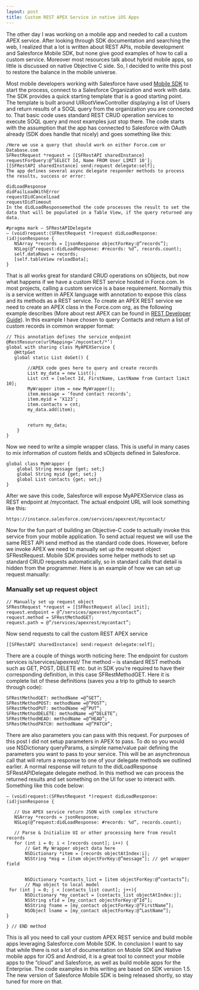 ```yaml
---
layout: post
title: Custom REST APEX Service in native iOS Apps
---
```


The other day I was working on a mobile app and needed to call a custom APEX service. After looking through SDK documentation and searching the web, I realized that a lot is written about REST APIs, mobile development and Salesforce Mobile SDK, but none give good examples of how to call a custom service. Moreover most resources talk about hybrid mobile apps, so little is discussed on native Objective C side. So, I decided to write this post to restore the balance in the mobile universe.

Most mobile developers working with Salesforce have used [Mobile SDK](https://developer.salesforce.com/devcenter/mobile) to start the process, connect to a Salesforce Organization and work with data. The SDK provides a quick starting template that is a good starting point. The template is built around UIRootViewController displaying a list of Users and return results of a SOQL query from the organization you are connected to. That basic code uses standard REST CRUD operation services to execute SOQL query and most examples just stop there. The code starts with the assumption that the app has connected to Salesforce with OAuth already (SDK does handle that nicely) and goes something like this:

```
/Here we use a query that should work on either Force.com or Database.com
SFRestRequest *request = [[SFRestAPI sharedInstance] requestForQuery:@”SELECT Id, Name FROM User LIMIT 10″];    
[[SFRestAPI sharedInstance] send:request delegate:self];
The app defines several async delegate responder methods to process the results, success or error:

didLoadResponse
didFailLoadWithError
requestDidCancelLoad
requestDidTimeout
In the didLoadResponsemethod the code processes the result to set the data that will be populated in a Table View, if the query returned any data.

#pragma mark – SFRestAPIDelegate
– (void)request:(SFRestRequest *)request didLoadResponse:(id)jsonResponse {
   NSArray *records = [jsonResponse objectForKey:@”records”];
   NSLog(@”request:didLoadResponse: #records: %d”, records.count);
   self.dataRows = records;
   [self.tableView reloadData];  
}
```

That is all works great for standard CRUD operations on sObjects, but now what happens if we have a custom REST service hosted in Force.com. In most projects, calling a custom service is a base requirement. Normally this is a service written in APEX language with annotation to expose this class and its methods as a REST service. To create an APEX REST service we need to create an APEX class in the Force.com org, as the following example describes (More about rest APEX can be found in [REST Developer Guide](https://developer.salesforce.com/docs/atlas.en-us.api_rest.meta/api_rest/intro_what_is_rest_api.htm)). In this example I have chosen to query Contacts and return a list of custom records in common wrapper format:

```
// This annotation defines the service endpoint
@RestResource(urlMapping=’/mycontact/*’)
global with sharing class MyAPEXService {
   @HttpGet
   global static List doGet() {
   
		//APEX code goes here to query and create records
		List my_data = new List();
		List cnt = [select Id, FirstName, LastName from Contact limit 10];
		MyWrapper item = new MyWrapper();
		item.message = ‘found contact records’;
		item.myid = ‘X123’;
		item.contacts = cnt;
		my_data.add(item);
	 
	
		return my_data;
    }
}
```

Now we need to write a simple wrapper class. This is useful in many cases to mix information of custom fields and sObjects defined in Salesforce.

```
global class MyWrapper {
	global String message {get; set;}
	global String myid {get; set;}
	global List contacts {get; set;}
}
```

After we save this code, Salesforce will expose MyAPEXService class as REST endpoint at /mycontact. The actual endpoint URL will look something like this:

`https://instance.salesforce.com/services/apexrest/mycontact/`

Now for the fun part of building an Objective-C code to actually invoke this service from your mobile application. To send actual request we will use the same REST API send method as the standard code does. However, before we invoke APEX we need to manually set up the request object SFRestRequest. Mobile SDK provides some helper methods to set up standard CRUD requests automatically, so in standard calls that detail is hidden from the programmer. Here is an example of how we can set up request manually:

### Manually set up request object

```
// Manually set up request object
SFRestRequest *request = [[SFRestRequest alloc] init];
request.endpoint = @”/services/apexrest/mycontact”;
request.method = SFRestMethodGET;
request.path = @”/services/apexrest/mycontact”;

```

Now send requests to call the custom REST APEX service    

`[[SFRestAPI sharedInstance] send:request delegate:self];`

There are a couple of things worth noticing here:
The endpoint for custom services is/services/apexrest/
The method – is standard REST methods such as GET, POST, DELETE etc. but in SDK you’re required to have their corresponding definition, in this case SFRestMethodGET.
Here it is complete list of these definitions (saves you a trip to github to search through code):

```
SFRestMethodGET: methodName =@”GET”;
SFRestMethodPOST: methodName =@”POST”;
SFRestMethodPUT: methodName =@”PUT”;
SFRestMethodDELETE: methodName =@”DELETE”;
SFRestMethodHEAD: methodName =@”HEAD”;
SFRestMethodPATCH: methodName =@”PATCH”;
```

There are also parameters you can pass with this request. For purposes of this post I did not setup parameters in APEX to pass. To do so you would use NSDictionary queryParams, a simple name/value pair defining the parameters you want to pass to your service. This will be an asynchronous call that will return a response to one of your delegate methods we outlined earlier. A normal response will return to the didLoadResponse SFRestAPIDelegate delegate method. In this method we can process the returned results and set something on the UI for user to interact with. Something like this code below:

```
– (void)request:(SFRestRequest *)request didLoadResponse:(id)jsonResponse {
   
   // Use APEX service return JSON with complex structure
   NSArray *records = jsonResponse;
   NSLog(@”request:didLoadResponse: #records: %d”, records.count);
       
   // Parse & Initialize UI or other processing here from result records
   for (int i = 0; i < [records count]; i++) {
       // Get My Wrapper object data here
       NSDictionary *item = [records objectAtIndex:i];
       NSString *msg = [item objectForKey:@”message”]; // get wrapper field
 

       NSDictionary *contacts_list = [item objectForKey:@”contacts”];
       // Map object to local model
 for (int j = 0; j < [contacts_list count]; j++){
       NSDictionary *my_contact = [contacts_list objectAtIndex:j];
       NSString sfid = [my_contact objectForKey:@”Id”];
       NSString fname = [my_contact objectForKey:@”FirstName”];
       NSObject lname = [my_contact objectForKey:@”LastName”];
}
   
} // END method
```

This is all you need to call your custom APEX REST service and build mobile apps leveraging Salesforce.com Mobile SDK. In conclusion I want to say that while there is not a lot of documentation on Mobile SDK and Native mobile apps for iOS and Android, it is a great tool to connect your mobile apps to the “cloud” and Salesforce, as well as build mobile apps for the Enterprise. The code examples in this writing are based on SDK version 1.5. The new version of Salesforce Mobile SDK is being released shortly, so stay tuned for more on that.
 